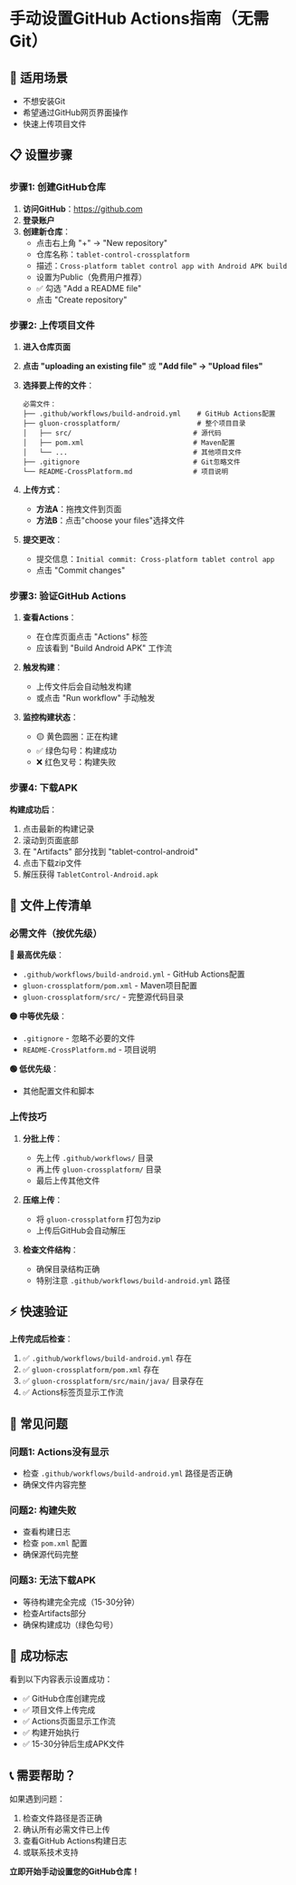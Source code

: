 # 手动设置GitHub Actions指南（无需Git）

## 🎯 **适用场景**
- 不想安装Git
- 希望通过GitHub网页界面操作
- 快速上传项目文件

## 📋 **设置步骤**

### **步骤1: 创建GitHub仓库**

1. **访问GitHub**：https://github.com
2. **登录账户**
3. **创建新仓库**：
   - 点击右上角 "+" → "New repository"
   - 仓库名称：`tablet-control-crossplatform`
   - 描述：`Cross-platform tablet control app with Android APK build`
   - 设置为Public（免费用户推荐）
   - ✅ 勾选 "Add a README file"
   - 点击 "Create repository"

### **步骤2: 上传项目文件**

1. **进入仓库页面**
2. **点击 "uploading an existing file"** 或 **"Add file" → "Upload files"**
3. **选择要上传的文件**：
   ```
   必需文件：
   ├── .github/workflows/build-android.yml    # GitHub Actions配置
   ├── gluon-crossplatform/                   # 整个项目目录
   │   ├── src/                              # 源代码
   │   ├── pom.xml                           # Maven配置
   │   └── ...                               # 其他项目文件
   ├── .gitignore                            # Git忽略文件
   └── README-CrossPlatform.md               # 项目说明
   ```

4. **上传方式**：
   - **方法A**：拖拽文件到页面
   - **方法B**：点击"choose your files"选择文件

5. **提交更改**：
   - 提交信息：`Initial commit: Cross-platform tablet control app`
   - 点击 "Commit changes"

### **步骤3: 验证GitHub Actions**

1. **查看Actions**：
   - 在仓库页面点击 "Actions" 标签
   - 应该看到 "Build Android APK" 工作流

2. **触发构建**：
   - 上传文件后会自动触发构建
   - 或点击 "Run workflow" 手动触发

3. **监控构建状态**：
   - 🟡 黄色圆圈：正在构建
   - ✅ 绿色勾号：构建成功
   - ❌ 红色叉号：构建失败

### **步骤4: 下载APK**

**构建成功后**：
1. 点击最新的构建记录
2. 滚动到页面底部
3. 在 "Artifacts" 部分找到 "tablet-control-android"
4. 点击下载zip文件
5. 解压获得 `TabletControl-Android.apk`

## 📁 **文件上传清单**

### **必需文件（按优先级）**

**🔴 最高优先级**：
- `.github/workflows/build-android.yml` - GitHub Actions配置
- `gluon-crossplatform/pom.xml` - Maven项目配置
- `gluon-crossplatform/src/` - 完整源代码目录

**🟡 中等优先级**：
- `.gitignore` - 忽略不必要的文件
- `README-CrossPlatform.md` - 项目说明

**🟢 低优先级**：
- 其他配置文件和脚本

### **上传技巧**

1. **分批上传**：
   - 先上传 `.github/workflows/` 目录
   - 再上传 `gluon-crossplatform/` 目录
   - 最后上传其他文件

2. **压缩上传**：
   - 将 `gluon-crossplatform` 打包为zip
   - 上传后GitHub会自动解压

3. **检查文件结构**：
   - 确保目录结构正确
   - 特别注意 `.github/workflows/build-android.yml` 路径

## ⚡ **快速验证**

**上传完成后检查**：
1. ✅ `.github/workflows/build-android.yml` 存在
2. ✅ `gluon-crossplatform/pom.xml` 存在
3. ✅ `gluon-crossplatform/src/main/java/` 目录存在
4. ✅ Actions标签页显示工作流

## 🚨 **常见问题**

### **问题1: Actions没有显示**
- 检查 `.github/workflows/build-android.yml` 路径是否正确
- 确保文件内容完整

### **问题2: 构建失败**
- 查看构建日志
- 检查 `pom.xml` 配置
- 确保源代码完整

### **问题3: 无法下载APK**
- 等待构建完全完成（15-30分钟）
- 检查Artifacts部分
- 确保构建成功（绿色勾号）

## 🎉 **成功标志**

看到以下内容表示设置成功：
- ✅ GitHub仓库创建完成
- ✅ 项目文件上传完成
- ✅ Actions页面显示工作流
- ✅ 构建开始执行
- ✅ 15-30分钟后生成APK文件

## 📞 **需要帮助？**

如果遇到问题：
1. 检查文件路径是否正确
2. 确认所有必需文件已上传
3. 查看GitHub Actions构建日志
4. 或联系技术支持

**立即开始手动设置您的GitHub仓库！**
